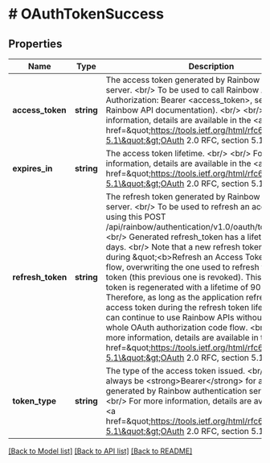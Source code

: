 # # OAuthTokenSuccess

## Properties

Name | Type | Description | Notes
------------ | ------------- | ------------- | -------------
**access_token** | **string** | The access token generated by Rainbow authentication server. &lt;br/&gt; To be used to call Rainbow APIs (header Authorization: Bearer &lt;access_token&gt;, see related Rainbow API documentation). &lt;br/&gt; &lt;br/&gt; For more information, details are available in the &lt;a href&#x3D;\&quot;https://tools.ietf.org/html/rfc6749#section-5.1\&quot;&gt;OAuth 2.0 RFC, section 5.1&lt;/a&gt;. | 
**expires_in** | **string** | The access token lifetime. &lt;br/&gt; &lt;br/&gt; For more information, details are available in the &lt;a href&#x3D;\&quot;https://tools.ietf.org/html/rfc6749#section-5.1\&quot;&gt;OAuth 2.0 RFC, section 5.1&lt;/a&gt;. | 
**refresh_token** | **string** | The refresh token generated by Rainbow authentication server. &lt;br/&gt; To be used to refresh an access token using this POST /api/rainbow/authentication/v1.0/oauth/token endpoint. &lt;br/&gt; Generated refresh_token has a lifetime of 90 days. &lt;br/&gt; Note that a new refresh token is generated during \&quot;&lt;b&gt;Refresh an Access Token&lt;/b&gt;\&quot; flow, overwriting the one used to refresh the access token       (this previous one is revoked). This new refresh token is regenerated with a lifetime of 90 days.       Therefore, as long as the application refreshes its access token during the refresh token lifetime period,       it can continue to use Rainbow APIs without redoing the whole OAuth authorization code flow. &lt;br/&gt; &lt;br/&gt; For more information, details are available in the &lt;a href&#x3D;\&quot;https://tools.ietf.org/html/rfc6749#section-5.1\&quot;&gt;OAuth 2.0 RFC, section 5.1&lt;/a&gt;. | 
**token_type** | **string** | The type of the access token issued. &lt;br/&gt; Should always be &lt;strong&gt;Bearer&lt;/strong&gt; for access tokens generated by Rainbow authentication server. &lt;br/&gt; &lt;br/&gt; For more information, details are available in the &lt;a href&#x3D;\&quot;https://tools.ietf.org/html/rfc6749#section-5.1\&quot;&gt;OAuth 2.0 RFC, section 5.1&lt;/a&gt;. | 

[[Back to Model list]](../../README.md#documentation-for-models) [[Back to API list]](../../README.md#documentation-for-api-endpoints) [[Back to README]](../../README.md)


